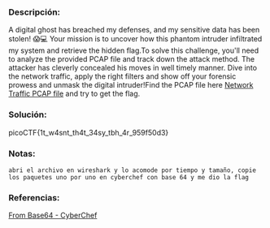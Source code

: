 ### Descripción: 
A digital ghost has breached my defenses, and my sensitive data has been stolen! 😱💻 Your mission is to uncover how this phantom intruder infiltrated my system and retrieve the hidden flag.To solve this challenge, you'll need to analyze the provided PCAP file and track down the attack method. The attacker has cleverly concealed his moves in well timely manner. Dive into the network traffic, apply the right filters and show off your forensic prowess and unmask the digital intruder!Find the PCAP file here [Network Traffic PCAP file](https://challenge-files.picoctf.net/c_verbal_sleep/a917f567b9cc0f1a730a7801b309955df4d2234a8114326857b9759e9e5d0453/myNetworkTraffic.pcap) and try to get the flag.
### Solución:

picoCTF{1t_w4snt_th4t_34sy_tbh_4r_959f50d3}
### Notas:
```shell
abri el archivo en wireshark y lo acomode por tiempo y tamaño, copie los paquetes uno por uno en cyberchef con base 64 y me dio la flag
```
### Referencias:
[From Base64 - CyberChef](https://gchq.github.io/CyberChef/#recipe=From_Base64\('A-Za-z0-9%2B/%3D',true,false\)&input=Y0dsamIwTlVSZz09CmV6RjBYM2MwY3c9PQpiblJmZEdnMGRBPT0KWHpNMGMzbGZkQT09ClltaGZOSEpmT1E9PQpOVGxtTlRCa013PT0KZlE9PQ)